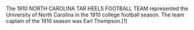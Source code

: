 The 1910 NORTH CAROLINA TAR HEELS FOOTBALL TEAM represented the University of North Carolina in the 1910 college football season. The team captain of the 1910 season was Earl Thompson.[1]
